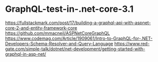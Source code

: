 # GraphQL-test-in-.net-core-3.1
https://fullstackmark.com/post/17/building-a-graphql-api-with-aspnet-core-2-and-entity-framework-core
https://github.com/mmacneil/ASPNetCoreGraphQL
https://www.codemag.com/Article/1909061/Intro-to-GraphQL-for-.NET-Developers-Schema-Resolver-and-Query-Language
https://www.red-gate.com/simple-talk/dotnet/net-development/getting-started-with-graphql-in-asp-net/